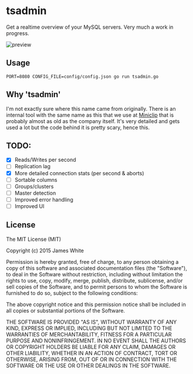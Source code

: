 tsadmin
========

Get a realtime overview of your MySQL servers. Very much a work in progress.

![preview](https://s3.amazonaws.com/f.cl.ly/items/2D3i151N3O0A1V3Y1d3P/Image%202016-02-14%20at%202.38.04%20pm.png?v=01b3f766)

Usage
------

```
PORT=8080 CONFIG_FILE=config/config.json go run tsadmin.go
```

Why 'tsadmin'
--------------

I'm not exactly sure where this name came from originally. There is an internal tool
with the same name as this that we use at [Miniclip](http://www.miniclip.com/) that
is probably almost as old as the company itself. It's very detailed and gets used a lot
but the code behind it is pretty scary, hence this.

TODO:
-----

- [x] Reads/Writes per second
- [ ] Replication lag
- [x] More detailed connection stats (per second & aborts)
- [ ] Sortable columns
- [ ] Groups/clusters
- [ ] Master detection
- [ ] Improved error handling
- [ ] Improved UI

License
--------

The MIT License (MIT)

Copyright (c) 2015 James White

Permission is hereby granted, free of charge, to any person obtaining a copy
of this software and associated documentation files (the "Software"), to deal
in the Software without restriction, including without limitation the rights
to use, copy, modify, merge, publish, distribute, sublicense, and/or sell
copies of the Software, and to permit persons to whom the Software is
furnished to do so, subject to the following conditions:

The above copyright notice and this permission notice shall be included in
all copies or substantial portions of the Software.

THE SOFTWARE IS PROVIDED "AS IS", WITHOUT WARRANTY OF ANY KIND, EXPRESS OR
IMPLIED, INCLUDING BUT NOT LIMITED TO THE WARRANTIES OF MERCHANTABILITY,
FITNESS FOR A PARTICULAR PURPOSE AND NONINFRINGEMENT. IN NO EVENT SHALL THE
AUTHORS OR COPYRIGHT HOLDERS BE LIABLE FOR ANY CLAIM, DAMAGES OR OTHER
LIABILITY, WHETHER IN AN ACTION OF CONTRACT, TORT OR OTHERWISE, ARISING FROM,
OUT OF OR IN CONNECTION WITH THE SOFTWARE OR THE USE OR OTHER DEALINGS IN
THE SOFTWARE.
